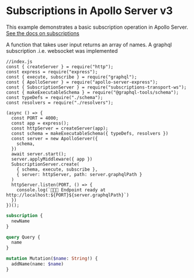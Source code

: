 # Subscriptions in Apollo Server v3

This example demonstrates a basic subscription operation in Apollo Server. [See the docs on subscriptions](https://www.apollographql.com/docs/apollo-server/data/subscriptions/)

A function that takes user input returns an array of names. A graphql subscription .i.e. websocket was implemented

```
//index.js
const { createServer } = require("http");
const express = require("express");
const { execute, subscribe } = require("graphql");
const { ApolloServer } = require("apollo-server-express");
const { SubscriptionServer } = require("subscriptions-transport-ws");
const { makeExecutableSchema } = require("@graphql-tools/schema");
const typeDefs = require("./schema");
const resolvers = require("./resolvers");

(async () => {
  const PORT = 4000;
  const app = express();
  const httpServer = createServer(app);
  const schema = makeExecutableSchema({ typeDefs, resolvers })
  const server = new ApolloServer({
    schema,
  })
  await server.start();
  server.applyMiddleware({ app })
  SubscriptionServer.create(
    { schema, execute, subscribe },
    { server: httpServer, path: server.graphqlPath }
  )
  httpServer.listen(PORT, () => {
    console.log(`🤘🧑‍💻 Endpoint ready at http://localhost:${PORT}${server.graphqlPath}`)
  })
})();

```

```graphql
subscription {
  newName
}

query Query {
  name
}

mutation Mutation($name: String!) {
  addName(name: $name)
}
```

